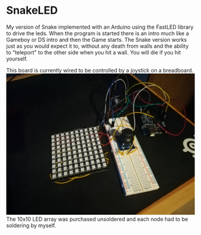 # SnakeLED
My version of Snake implemented with an Arduino using the FastLED library to drive the leds.
When the program is started there is an intro much like a Gameboy or DS intro and then the Game
starts.
The Snake version works just as you would expect it to, without any death from walls and the ability
to "teleport" to the other side when you hit a wall. You will die if you hit yourself.

This board is currently wired to be controlled by a joystick on a breadboard.
![](Images/breadboard.jpg)
The 10x10 LED array was purchased unsoldered and each node had to be soldering by myself.




